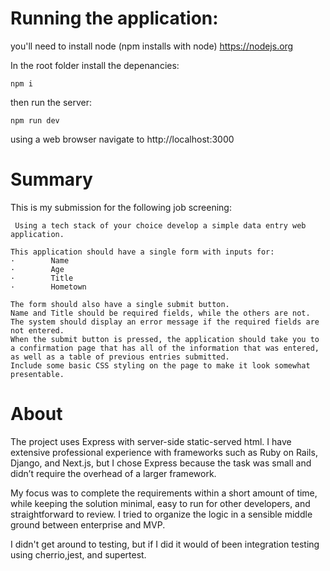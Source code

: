 # Running the application:

you'll need to install node (npm installs with node) https://nodejs.org

In the root folder install the depenancies:

```
npm i
```

then run the server:

```
npm run dev
```

using a web browser navigate to http://localhost:3000

# Summary

This is my submission for the following job screening:

```
 Using a tech stack of your choice develop a simple data entry web application.

This application should have a single form with inputs for:
·        Name
·        Age
·        Title
·        Hometown

The form should also have a single submit button.
Name and Title should be required fields, while the others are not. The system should display an error message if the required fields are not entered.
When the submit button is pressed, the application should take you to a confirmation page that has all of the information that was entered, as well as a table of previous entries submitted.
Include some basic CSS styling on the page to make it look somewhat presentable.
```

# About

The project uses Express with server-side static-served html.
I have extensive professional experience with frameworks such as Ruby on Rails, Django, and Next.js, but I chose Express because the task was small and didn’t require the overhead of a larger framework.

My focus was to complete the requirements within a short amount of time, while keeping the solution minimal, easy to run for other developers, and straightforward to review.
I tried to organize the logic in a sensible middle ground between enterprise and MVP.

I didn't get around to testing, but if I did it would of been integration testing using cherrio,jest, and supertest.
